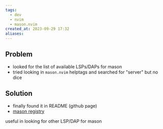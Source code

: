 ```yaml
---
tags:
  - dev
  - nvim
  - mason.nvim
created_at: 2023-09-29 17:32
aliases:
---
```

## Problem
- looked for the list of available LSPs/DAPs for mason
- tried looking in `mason.nvim` helptags and searched for "server" but no dice

## Solution
- finally found it in README (github page)
- [mason registry](https://mason-registry.dev/registry/list)

useful in looking for other LSP/DAP for mason